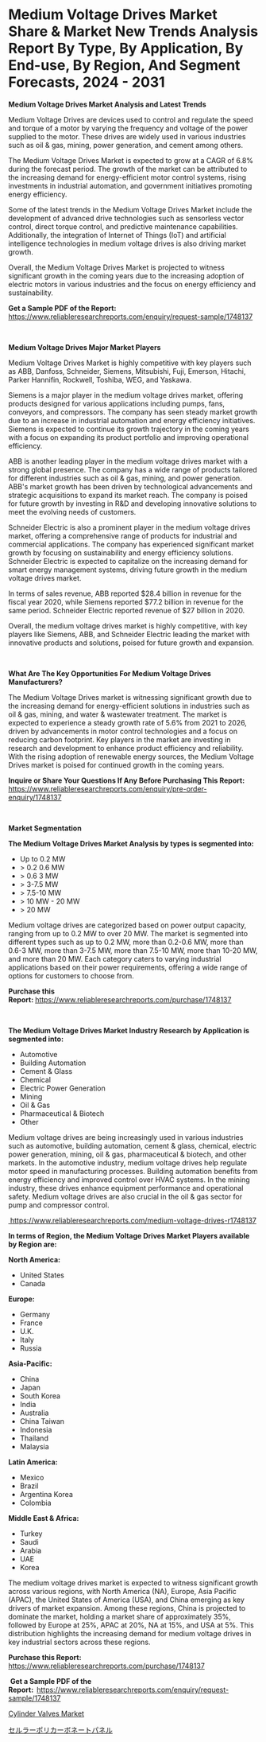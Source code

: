 <p><h1>Medium Voltage Drives Market Share & Market New Trends Analysis Report By Type, By Application, By End-use, By Region, And Segment Forecasts, 2024 - 2031</h1></p><p><strong>Medium Voltage Drives Market Analysis and Latest Trends</strong></p>
<p><p>Medium Voltage Drives are devices used to control and regulate the speed and torque of a motor by varying the frequency and voltage of the power supplied to the motor. These drives are widely used in various industries such as oil & gas, mining, power generation, and cement among others.</p><p>The Medium Voltage Drives Market is expected to grow at a CAGR of 6.8% during the forecast period. The growth of the market can be attributed to the increasing demand for energy-efficient motor control systems, rising investments in industrial automation, and government initiatives promoting energy efficiency.</p><p>Some of the latest trends in the Medium Voltage Drives Market include the development of advanced drive technologies such as sensorless vector control, direct torque control, and predictive maintenance capabilities. Additionally, the integration of Internet of Things (IoT) and artificial intelligence technologies in medium voltage drives is also driving market growth.</p><p>Overall, the Medium Voltage Drives Market is projected to witness significant growth in the coming years due to the increasing adoption of electric motors in various industries and the focus on energy efficiency and sustainability.</p></p>
<p><strong>Get a Sample PDF of the Report:&nbsp;</strong> <a href="https://www.reliableresearchreports.com/enquiry/request-sample/1748137">https://www.reliableresearchreports.com/enquiry/request-sample/1748137</a></p>
<p>&nbsp;</p>
<p><strong>Medium Voltage Drives Major Market Players</strong></p>
<p><p>Medium Voltage Drives Market is highly competitive with key players such as ABB, Danfoss, Schneider, Siemens, Mitsubishi, Fuji, Emerson, Hitachi, Parker Hannifin, Rockwell, Toshiba, WEG, and Yaskawa. </p><p>Siemens is a major player in the medium voltage drives market, offering products designed for various applications including pumps, fans, conveyors, and compressors. The company has seen steady market growth due to an increase in industrial automation and energy efficiency initiatives. Siemens is expected to continue its growth trajectory in the coming years with a focus on expanding its product portfolio and improving operational efficiency.</p><p>ABB is another leading player in the medium voltage drives market with a strong global presence. The company has a wide range of products tailored for different industries such as oil & gas, mining, and power generation. ABB's market growth has been driven by technological advancements and strategic acquisitions to expand its market reach. The company is poised for future growth by investing in R&D and developing innovative solutions to meet the evolving needs of customers.</p><p>Schneider Electric is also a prominent player in the medium voltage drives market, offering a comprehensive range of products for industrial and commercial applications. The company has experienced significant market growth by focusing on sustainability and energy efficiency solutions. Schneider Electric is expected to capitalize on the increasing demand for smart energy management systems, driving future growth in the medium voltage drives market.</p><p>In terms of sales revenue, ABB reported $28.4 billion in revenue for the fiscal year 2020, while Siemens reported $77.2 billion in revenue for the same period. Schneider Electric reported revenue of $27 billion in 2020.</p><p>Overall, the medium voltage drives market is highly competitive, with key players like Siemens, ABB, and Schneider Electric leading the market with innovative products and solutions, poised for future growth and expansion.</p></p>
<p>&nbsp;</p>
<p><strong>What Are The Key Opportunities For Medium Voltage Drives Manufacturers?</strong></p>
<p><p>The Medium Voltage Drives market is witnessing significant growth due to the increasing demand for energy-efficient solutions in industries such as oil & gas, mining, and water & wastewater treatment. The market is expected to experience a steady growth rate of 5.6% from 2021 to 2026, driven by advancements in motor control technologies and a focus on reducing carbon footprint. Key players in the market are investing in research and development to enhance product efficiency and reliability. With the rising adoption of renewable energy sources, the Medium Voltage Drives market is poised for continued growth in the coming years.</p></p>
<p><strong>Inquire or Share Your Questions If Any Before Purchasing This Report:</strong> <a href="https://www.reliableresearchreports.com/enquiry/pre-order-enquiry/1748137">https://www.reliableresearchreports.com/enquiry/pre-order-enquiry/1748137</a></p>
<p>&nbsp;</p>
<p><strong>Market Segmentation</strong></p>
<p><strong>The Medium Voltage Drives Market Analysis by types is segmented into:</strong></p>
<p><ul><li>Up to 0.2 MW</li><li>> 0.2 0.6 MW</li><li>> 0.6 3 MW</li><li>> 3-7.5 MW</li><li>> 7.5-10 MW</li><li>> 10 MW - 20 MW</li><li>> 20 MW</li></ul></p>
<p><p>Medium voltage drives are categorized based on power output capacity, ranging from up to 0.2 MW to over 20 MW. The market is segmented into different types such as up to 0.2 MW, more than 0.2-0.6 MW, more than 0.6-3 MW, more than 3-7.5 MW, more than 7.5-10 MW, more than 10-20 MW, and more than 20 MW. Each category caters to varying industrial applications based on their power requirements, offering a wide range of options for customers to choose from.</p></p>
<p><strong>Purchase this Report:&nbsp;</strong><a href="https://www.reliableresearchreports.com/purchase/1748137">https://www.reliableresearchreports.com/purchase/1748137</a></p>
<p>&nbsp;</p>
<p><strong>The Medium Voltage Drives Market Industry Research by Application is segmented into:</strong></p>
<p><ul><li>Automotive</li><li>Building Automation</li><li>Cement & Glass</li><li>Chemical</li><li>Electric Power Generation</li><li>Mining</li><li>Oil & Gas</li><li>Pharmaceutical & Biotech</li><li>Other</li></ul></p>
<p><p>Medium voltage drives are being increasingly used in various industries such as automotive, building automation, cement & glass, chemical, electric power generation, mining, oil & gas, pharmaceutical & biotech, and other markets. In the automotive industry, medium voltage drives help regulate motor speed in manufacturing processes. Building automation benefits from energy efficiency and improved control over HVAC systems. In the mining industry, these drives enhance equipment performance and operational safety. Medium voltage drives are also crucial in the oil & gas sector for pump and compressor control.</p></p>
<p><a href="https://www.reliableresearchreports.com/medium-voltage-drives-r1748137">&nbsp;https://www.reliableresearchreports.com/medium-voltage-drives-r1748137</a></p>
<p><strong>In terms of Region, the Medium Voltage Drives Market Players available by Region are:</strong></p>
<p>
    <p> <strong> North America: </strong>
        <ul>
            <li>United States</li>
            <li>Canada</li>
        </ul>
        </p> 
    <p> <strong> Europe: </strong>
        <ul>
            <li>Germany</li>
            <li>France</li>
            <li>U.K.</li>
            <li>Italy</li>
            <li>Russia</li>
        </ul>
        </p> 
    <p> <strong> Asia-Pacific: </strong>
        <ul>
            <li>China</li>
            <li>Japan</li>
            <li>South Korea</li>
            <li>India</li>
            <li>Australia</li>
            <li>China Taiwan</li>
            <li>Indonesia</li>
            <li>Thailand</li>
            <li>Malaysia</li>
        </ul>
        </p> 
    <p> <strong> Latin America: </strong>
        <ul>
            <li>Mexico</li>
            <li>Brazil</li>
            <li>Argentina Korea</li>
            <li>Colombia</li>
        </ul>
        </p> 
    <p> <strong> Middle East & Africa: </strong>
        <ul>
            <li>Turkey</li>
            <li>Saudi</li>
            <li>Arabia</li>
            <li>UAE</li>
            <li>Korea</li>
        </ul>
    </p>
    </p>
<p><p>The medium voltage drives market is expected to witness significant growth across various regions, with North America (NA), Europe, Asia Pacific (APAC), the United States of America (USA), and China emerging as key drivers of market expansion. Among these regions, China is projected to dominate the market, holding a market share of approximately 35%, followed by Europe at 25%, APAC at 20%, NA at 15%, and USA at 5%. This distribution highlights the increasing demand for medium voltage drives in key industrial sectors across these regions.</p></p>
<p><strong>Purchase this Report: </strong><a href="https://www.reliableresearchreports.com/purchase/1748137">https://www.reliableresearchreports.com/purchase/1748137</a></p>
<p>&nbsp;<strong>Get a Sample PDF of the Report:&nbsp;&nbsp;</strong><a href="https://www.reliableresearchreports.com/enquiry/request-sample/1748137">https://www.reliableresearchreports.com/enquiry/request-sample/1748137</a></p>
<p><strong></strong></p>
<p><p><a href="https://github.com/sofayahoo2023/Market-Research-Report-List-4/blob/main/cylinder-valves-market.md">Cylinder Valves Market</a></p><p><a href="https://github.com/mreklxf44233/Market-Research-Report-List-1/blob/main/886503333045.md">セルラーポリカーボネートパネル</a></p></p>